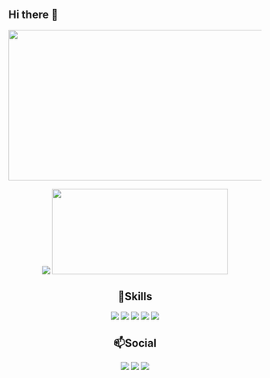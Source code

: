 ## Hi there 👋
<div align="center">
    <a href="https://www.solve-nyang.com"><img src="https://api.solve-nyang.com/compose/sh010510" width="600" height="300"/></a>
</div>
<br>
<div align="center">
    <a href = "https://solved.ac/sh010510"><img src="https://mazassumnida.wtf/api/v2/generate_badge?boj=sh010510"/></a>
    <img src="https://github-readme-stats.vercel.app/api/top-langs/?username=swatper&langs_count=8&layout=compact&theme=tokyonight" width="350" height="170" style="object-fit: fill;"/>
</div>

<div align="center">
    <h2>🥔Skills</h2>
    <img src = "https://img.shields.io/badge/C++-00599C.svg?&style=flat&logo=Cplusplus&logoColor=White">
    <img src = "https://img.shields.io/badge/C%23-A566FF?style=flat&logo=csharp&logoColor=white">
    <img src = "https://img.shields.io/badge/JAVA-007396?style=flat&logo=OpenJDK&logoColor=white">
    <img src = "https://img.shields.io/badge/Unity-000000.svg?style=flat&logo=unity">
    <img src = "https://img.shields.io/badge/Oracle-FF0000?style=flat&logo=oracle&logoColor=white">
</div>

<div align="center">
    <h2>📫Social</h2>
    <a href ="https://discord.com/users/381621213597794314"><img src = "https://img.shields.io/badge/Discord-5865F2.svg?style=flat&logo=Discord&logoColor=white"/></a> 
    <a href ="mailto:sh010510@naver.com"> <img src = "https://img.shields.io/badge/Naver-03C75A.svg?style=flat&logo=Naver&logoColor=white"/></a> 
    <a href ="mailto:kg010511@gmail.com"> <img src = "https://img.shields.io/badge/Gmail-FFFFFF.svg?style=flat&logo=Gmail&logoColor=Red"/></a>
</div>

<!--[![mazandi profile](http://mazandi.herokuapp.com/api?handle=sh010510&theme=dark)](https://solved.ac/sh010510)-->

<!--
Here are some ideas to get you started:

- 🔭 I’m currently working on ...
- 🌱 I’m currently learning ...
- 👯 I’m looking to collaborate on ...
- 🤔 I’m looking for help with ...
- 💬 Ask me about ...
- 📫 How to reach me: ...
- 😄 Pronouns: ...
- ⚡ Fun fact: ...
-->
